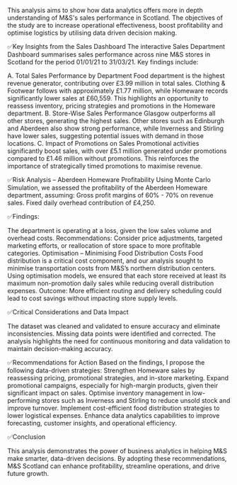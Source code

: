 This analysis aims to show how data analytics offers more in depth understanding of M&S's sales performance in Scotland. The objectives of the study are to increase operational effectiveness, boost profitability and optimise logistics by utilising data driven decision making.

✅Key Insights from the Sales Dashboard
The interactive Sales Department Dashboard summarises sales performance across nine M&S stores in Scotland for the period 01/01/21 to 31/03/21. Key findings include:

A. Total Sales Performance by Department
Food department is the highest revenue generator, contributing over £3.99 million in total sales.
Clothing & Footwear follows with approximately £1.77 million, while Homeware records significantly lower sales at £60,559.
This highlights an opportunity to reassess inventory, pricing strategies and promotions in the Homeware department.
B. Store-Wise Sales Performance
Glasgow outperforms all other stores, generating the highest sales.
Other stores such as Edinburgh and Aberdeen also show strong performance, while Inverness and Stirling have lower sales, suggesting potential issues with demand in those locations.
C. Impact of Promotions on Sales
Promotional activities significantly boost sales, with over £5.1 million generated under promotions compared to £1.46 million without promotions.
This reinforces the importance of strategically timed promotions to maximise revenue.

✅Risk Analysis – Aberdeen Homeware Profitability
Using Monte Carlo Simulation, we assessed the profitability of the Aberdeen Homeware department, assuming:
Gross profit margins of 60% - 70% on revenue sales.
Fixed daily overhead contribution of £4,250.

✅Findings:

The department is operating at a loss, given the low sales volume and overhead costs.
Recommendations: Consider price adjustments, targeted marketing efforts, or reallocation of store space to more profitable categories.
Optimisation – Minimising Food Distribution Costs
Food distribution is a critical cost component, and our analysis sought to minimise transportation costs from M&S’s northern distribution centers.
Using optimisation models, we ensured that each store received at least its maximum non-promotion daily sales while reducing overall distribution expenses.
Outcome: More efficient routing and delivery scheduling could lead to cost savings without impacting store supply levels.

✅Critical Considerations and Data Impact

The dataset was cleaned and validated to ensure accuracy and eliminate inconsistencies.
Missing data points were identified and corrected.
The analysis highlights the need for continuous monitoring and data validation to maintain decision-making accuracy.

✅Recommendations for Action
Based on the findings, I propose the following data-driven strategies:
Strengthen Homeware sales by reassessing pricing, promotional strategies, and in-store marketing.
Expand promotional campaigns, especially for high-margin products, given their significant impact on sales.
Optimise inventory management in low-performing stores such as Inverness and Stirling to reduce unsold stock and improve turnover.
Implement cost-efficient food distribution strategies to lower logistical expenses.
Enhance data analytics capabilities to improve forecasting, customer insights, and operational efficiency.

✅Conclusion

This analysis demonstrates the power of business analytics in helping M&S make smarter, data-driven decisions. By adopting these recommendations, M&S Scotland can enhance profitability, streamline operations, and drive future growth.
